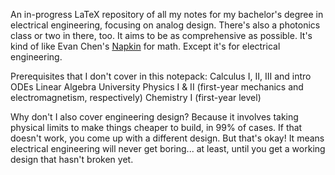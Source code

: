 An in-progress LaTeX repository of all my notes for my bachelor's degree in electrical engineering, focusing on analog design. There's also a photonics class or two in there, too. It aims to be as comprehensive as possible.
It's kind of like Evan Chen's [Napkin](https://web.evanchen.cc/napkin.html) for math. Except it's for electrical engineering.

Prerequisites that I don't cover in this notepack:
Calculus I, II, III and intro ODEs
Linear Algebra
University Physics I & II (first-year mechanics and electromagnetism, respectively)
Chemistry I (first-year level)

Why don't I also cover engineering design? Because it involves taking physical limits to make things cheaper to build, in 99% of cases. 
If that doesn't work, you come up with a different design. But that's okay! It means electrical engineering will never get boring... at least, until you get a working design that hasn't broken yet.
